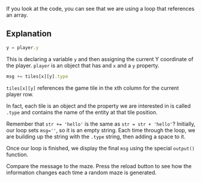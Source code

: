 If you look at the code, you can see that we are using a loop that references an array. 

## Explanation

```javascript
y = player.y
```
This is declaring a variable `y` and then assigning the current Y coordinate of the player. `player` is an object that has and `x` and a `y` property.

```javascript
msg += tiles[x][y].type
```

`tiles[x][y]` references the game tile in the xth column for the current player row. 

In fact, each tile is an object and the property we are interested in is called `.type` and contains the name of the entity at that tile position.

Remember that `str += 'hello'` is the same as `str = str + 'hello'`? Initially, our loop sets `msg=''`, so it is an empty string. Each time through the loop, we are building up the string with the `.type` string, then adding a space to it.

Once our loop is finished, we display the final `msg` using the special `output()` function.

Compare the message to the maze. Press the reload button to see how the information changes each time a random maze is generated.
